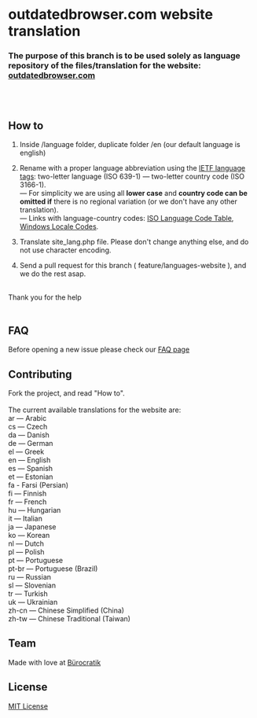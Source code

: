 # outdatedbrowser.com website translation

### The purpose of this branch is to be used solely as language repository of the files/translation for the website: [outdatedbrowser.com](http://outdatedbrowser.com)
<br><br>



## How to


1. Inside /language folder, duplicate folder /en (our default language is english)

2. Rename with a proper language abbreviation using the [IETF language tags](https://en.wikipedia.org/wiki/IETF_language_tag): two-letter language (ISO 639-1)  — two-letter country code (ISO 3166-1).  <br>— For simplicity we are using all **lower case** and **country code can be omitted if** there is no regional variation (or we don't have any other translation). <br>— Links with language-country codes: [ISO Language Code Table](http://www.lingoes.net/en/translator/langcode.htm), [Windows Locale Codes](http://www.science.co.il/Language/Locale-codes.asp).

3. Translate site_lang.php file. Please don't change anything else, and do not use character encoding.


4. Send a pull request for this branch ( feature/languages-website ), and we do the rest asap.


<br>
Thank you for the help
<br><br>

## FAQ

Before opening a new issue please check our [FAQ page](https://github.com/burocratik/outdated-browser/wiki/FAQ-translations-for-outdatedbrowser.com)

## Contributing

Fork the project, and read "How to".<br><br>
The current available translations for the website are:<br>
ar — Arabic <br>
cs — Czech <br>
da — Danish <br>
de — German <br>
el — Greek <br>
en — English <br>
es — Spanish <br>
et — Estonian <br>
fa - Farsi (Persian) <br>
fi — Finnish <br>
fr — French <br>
hu — Hungarian <br>
it — Italian <br>
ja — Japanese <br>
ko — Korean<br>
nl — Dutch <br>
pl — Polish <br>
pt — Portuguese <br>
pt-br — Portuguese (Brazil) <br>
ru — Russian <br>
sl — Slovenian <br>
tr — Turkish <br>
uk — Ukrainian<br>
zh-cn — Chinese Simplified (China) <br>
zh-tw — Chinese Traditional (Taiwan) <br>

## Team

Made with love at [Bürocratik](http://burocratik.com)


## License

[MIT License](http://zenorocha.mit-license.org/)
